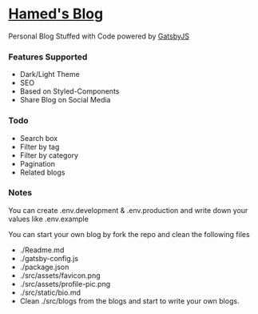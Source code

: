 <p align="center">

# [Hamed's Blog](https://hamed-farag.github.io/blog/)

Personal Blog Stuffed with Code powered by [GatsbyJS](https://www.gatsbyjs.org/)
</p>

### Features Supported 
* Dark/Light Theme
* SEO
* Based on Styled-Components
* Share Blog on Social Media

### Todo
* Search box
* Filter by tag
* Filter by category
* Pagination
* Related blogs
  
### Notes
You can create .env.development & .env.production and write down your values like .env.example

You can start your own blog by fork the repo and clean the following files
* ./Readme.md
* ./gatsby-config.js
* ./package.json
* ./src/assets/favicon.png
* ./src/assets/profile-pic.png
* ./src/static/bio.md
* Clean ./src/blogs from the blogs and start to write your own blogs.

